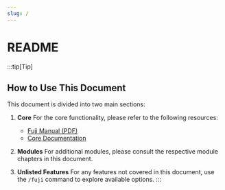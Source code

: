 ```yaml
---
slug: /
---
```


# README

:::tip[Tip]
## How to Use This Document

This document is divided into two main sections:

1. **Core**
   For the core functionality, please refer to the following resources:
   - [Fuji Manual (PDF)](https://github.com/sakurawald/fuji/raw/dev/docs/release/fuji.pdf)
   - [Core Documentation](./02-Modules/core.md)

2. **Modules**
   For additional modules, please consult the respective module chapters in this document.

3. **Unlisted Features**
   For any features not covered in this document, use the `/fuji` command to explore available options.
:::

